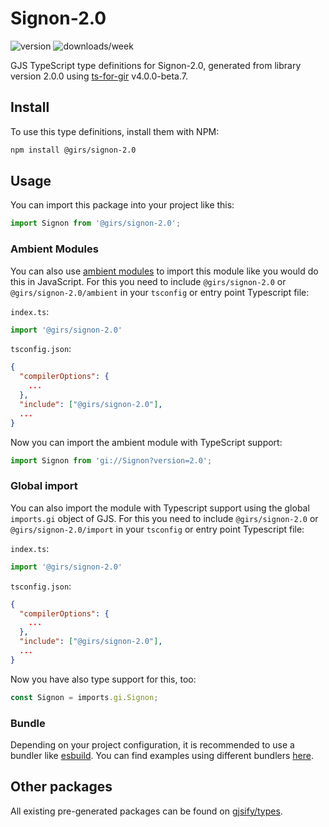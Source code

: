
# Signon-2.0

![version](https://img.shields.io/npm/v/@girs/signon-2.0)
![downloads/week](https://img.shields.io/npm/dw/@girs/signon-2.0)


GJS TypeScript type definitions for Signon-2.0, generated from library version 2.0.0 using [ts-for-gir](https://github.com/gjsify/ts-for-gir) v4.0.0-beta.7.


## Install

To use this type definitions, install them with NPM:
```bash
npm install @girs/signon-2.0
```

## Usage

You can import this package into your project like this:
```ts
import Signon from '@girs/signon-2.0';
```

### Ambient Modules

You can also use [ambient modules](https://github.com/gjsify/ts-for-gir/tree/main/packages/cli#ambient-modules) to import this module like you would do this in JavaScript.
For this you need to include `@girs/signon-2.0` or `@girs/signon-2.0/ambient` in your `tsconfig` or entry point Typescript file:

`index.ts`:
```ts
import '@girs/signon-2.0'
```

`tsconfig.json`:
```json
{
  "compilerOptions": {
    ...
  },
  "include": ["@girs/signon-2.0"],
  ...
}
```

Now you can import the ambient module with TypeScript support: 

```ts
import Signon from 'gi://Signon?version=2.0';
```

### Global import

You can also import the module with Typescript support using the global `imports.gi` object of GJS.
For this you need to include `@girs/signon-2.0` or `@girs/signon-2.0/import` in your `tsconfig` or entry point Typescript file:

`index.ts`:
```ts
import '@girs/signon-2.0'
```

`tsconfig.json`:
```json
{
  "compilerOptions": {
    ...
  },
  "include": ["@girs/signon-2.0"],
  ...
}
```

Now you have also type support for this, too:

```ts
const Signon = imports.gi.Signon;
```

### Bundle

Depending on your project configuration, it is recommended to use a bundler like [esbuild](https://esbuild.github.io/). You can find examples using different bundlers [here](https://github.com/gjsify/ts-for-gir/tree/main/examples).

## Other packages

All existing pre-generated packages can be found on [gjsify/types](https://github.com/gjsify/types).

